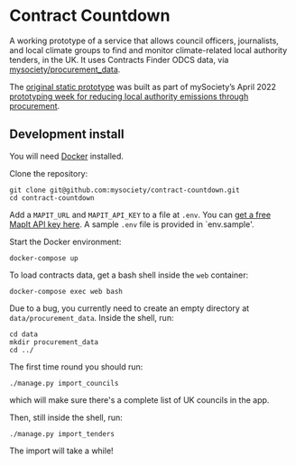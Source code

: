 # Contract Countdown

A working prototype of a service that allows council officers, journalists, and local climate groups to find and monitor climate-related local authority tenders, in the UK. It uses Contracts Finder ODCS data, via [mysociety/procurement_data](https://github.com/mysociety/procurement_data).

The [original static prototype](https://github.com/mysociety/contract-countdown/tree/8072cbe4eb23c8faca48210100fefde3cef77ce5) was built as part of mySociety’s April 2022 [prototyping week for reducing local authority emissions through procurement](https://www.mysociety.org/2022/02/24/climate-month-notes-february-2022/).

## Development install

You will need [Docker](https://docs.docker.com/desktop/) installed.

Clone the repository:

    git clone git@github.com:mysociety/contract-countdown.git
    cd contract-countdown

Add a `MAPIT_URL` and `MAPIT_API_KEY` to a file at `.env`. You can [get a free MapIt API key here](https://mapit.mysociety.org). A sample `.env` file is provided in `env.sample'.

Start the Docker environment:

    docker-compose up

To load contracts data, get a bash shell inside the `web` container:

    docker-compose exec web bash

Due to a bug, you currently need to create an empty directory at `data/procurement_data`. Inside the shell, run:

    cd data
    mkdir procurement_data
    cd ../

The first time round you should run:

    ./manage.py import_councils

which will make sure there's a complete list of UK councils in the app.

Then, still inside the shell, run:

    ./manage.py import_tenders

The import will take a while!
